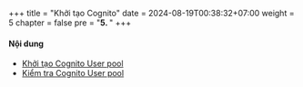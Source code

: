 +++
title = "Khởi tạo Cognito"
date = 2024-08-19T00:38:32+07:00
weight = 5
chapter = false
pre = "<b>5. </b>"
+++

#### Nội dung

- [Khởi tạo Cognito User pool](5-cognito/1-create-userpool)
- [Kiểm tra Cognito User pool](5-cognito/2-test-userpool)
